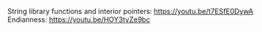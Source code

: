 


String library functions and interior pointers: https://youtu.be/t7ESfE0DywA
Endianness: https://youtu.be/HOY3tyZe9bc
